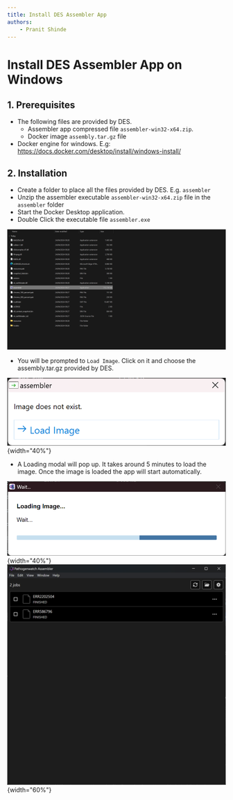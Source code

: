 ```yaml
---
title: Install DES Assembler App
authors:
    - Pranit Shinde
---
```


# Install DES Assembler App on Windows


## 1. Prerequisites ##

* The following files are provided by DES.
  - Assembler app compressed file `assembler-win32-x64.zip`.
  - Docker image `assembly.tar.gz` file
* Docker engine for windows. E.g: https://docs.docker.com/desktop/install/windows-install/

## 2. Installation ##
- Create a folder to place all the files provided by DES. E.g. `assembler` 
- Unzip the assembler executable `assembler-win32-x64.zip` file in the `assembler` folder
- Start the Docker Desktop application.
- Double Click the executable file `assembler.exe`
 
![assembler.exe](./img/assembler_exe.png)

- You will be prompted to `Load Image`. Click on it and choose the assembly.tar.gz provided by DES.

![Load Image](./img/load_image.png){width="40%"}

- A Loading modal will pop up. It takes around 5 minutes to load the image. Once the image is loaded the app will start automatically.
  
![Loading](./img/loading.png){width="40%"}
![App](./img/open_app.png){width="60%"}